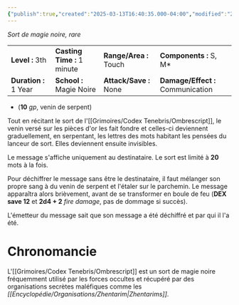 ```yaml
---
{"publish":true,"created":"2025-03-13T16:40:35.000-04:00","modified":"2025-03-13T16:40:35.000-04:00","cssclasses":""}
---
```



*Sort de magie noire, rare*

|                       |                             |                        |                                   |
| :-------------------- | :-------------------------- | :--------------------- | :-------------------------------- |
| **Level :** 3th       | **Casting Time :** 1 minute | **Range/Area :** Touch | **Components :** S, M*            |
| **Duration :** 1 Year | **School :** Magie Noire    | **Attack/Save :** None | **Damage/Effect :** Communication |

- (**10** *gp*, venin de serpent)

Tout en récitant le sort de l'[[Grimoires/Codex Tenebris/Ombrescript]], le venin versé sur les pièces d'or les fait fondre et celles-ci deviennent graduellement, en serpentant, les lettres des mots habitant les pensées du lanceur de sort. Elles deviennent ensuite invisibles.

Le message s'affiche uniquement au destinataire. Le sort est limité à **20** mots à la fois.

Pour déchiffrer le message sans être le destinataire, il faut mélanger son propre sang à du venin de serpent et l'étaler sur le parchemin. Le message apparaîtra alors brièvement, avant de se transformer en boule de feu (**DEX save 12** et **2d4 + 2** *fire damage*, pas de dommage si succès).

L'émetteur du message sait que son message a été déchiffré et par qui il l'a été.

# Chronomancie

L'[[Grimoires/Codex Tenebris/Ombrescript]] est un sort de magie noire fréquemment utilisé par les forces occultes et récupéré par des organisations secrètes maléfiques comme les *[[Encyclopédie/Organisations/Zhentarim\|Zhentarims]]*.